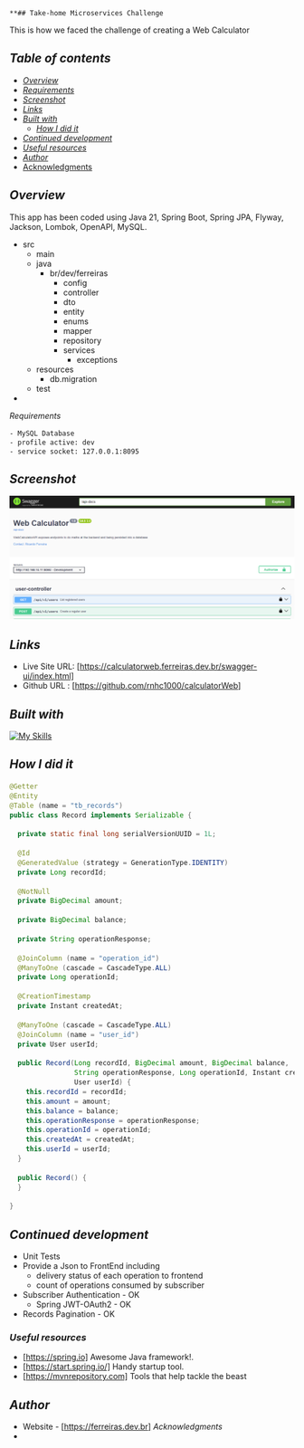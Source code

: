                                                                                                                                                                                                                                                                                                                                                                                                                                                                                                                                                                                                                                                                                                                                                                                                                                                                                                                                                                                                                                                                                                                                                                                                                                                                                                                                                                                                                                                                                                                                                                                                                                                                                                                                                                       **## Take-home Microservices Challenge

This is how we faced the challenge of creating a Web Calculator


## _Table of contents_

- [_Overview_](#overview)
- [_Requirements_](#requirements)
- [_Screenshot_](#screenshot)
- [_Links_](#links)
- [_Built with_](#built-with)
    - [_How I did it_](#how-i-did-it)
- [_Continued development_](#continued-development)
- [_Useful resources_](#useful-resources)
- [_Author_](#author)
- [Acknowledgments](#acknowledgments)

## _Overview_

This app has been coded using Java 21, Spring Boot, Spring JPA, Flyway, Jackson,
Lombok, OpenAPI, MySQL.

- src
    - main
    - java
        - br/dev/ferreiras
            - config
            - controller
            - dto
            - entity
            - enums
            - mapper
            - repository
            - services
                - exceptions
    - resources
        - db.migration
    - test
-

_Requirements_

  ```
  - MySQL Database
  - profile active: dev
  - service socket: 127.0.0.1:8095

```

## _Screenshot_

[![](./webCalculator.png)]()

## _Links_

- Live Site URL: [https://calculatorweb.ferreiras.dev.br/swagger-ui/index.html]
- Github URL : [https://github.com/rnhc1000/calculatorWeb]

## _Built with_

[![My Skills](https://skillicons.dev/icons?i=java,spring,redhat,aws,idea,git,github)](https://skillicons.dev)

## _How I did it_

```java
@Getter
@Entity
@Table (name = "tb_records")
public class Record implements Serializable {
  
  private static final long serialVersionUUID = 1L;

  @Id
  @GeneratedValue (strategy = GenerationType.IDENTITY)
  private Long recordId;

  @NotNull
  private BigDecimal amount;

  private BigDecimal balance;

  private String operationResponse;

  @JoinColumn (name = "operation_id")
  @ManyToOne (cascade = CascadeType.ALL)
  private Long operationId;

  @CreationTimestamp
  private Instant createdAt;

  @ManyToOne (cascade = CascadeType.ALL)
  @JoinColumn (name = "user_id")
  private User userId;

  public Record(Long recordId, BigDecimal amount, BigDecimal balance,
                String operationResponse, Long operationId, Instant createdAt,
                User userId) {
    this.recordId = recordId;
    this.amount = amount;
    this.balance = balance;
    this.operationResponse = operationResponse;
    this.operationId = operationId;
    this.createdAt = createdAt;
    this.userId = userId;
  }

  public Record() {
  }

}
``` 

## _Continued development_

- Unit Tests
- Provide a Json to FrontEnd including
    - delivery status of each operation to frontend
    - count of operations consumed by subscriber
- Subscriber Authentication - OK
    - Spring JWT-OAuth2 - OK
- Records Pagination - OK

### _Useful resources_

- [https://spring.io] Awesome Java framework!.
- [https://start.spring.io/]  Handy startup tool.
- [https://mvnrepository.com] Tools that help tackle the beast

## _Author_

- Website - [https://ferreiras.dev.br]
  _Acknowledgments_
- 
